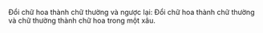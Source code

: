 Đổi chữ hoa thành chữ thường và ngược lại: Đổi chữ hoa thành chữ thường và chữ thường thành chữ hoa trong một xâu.